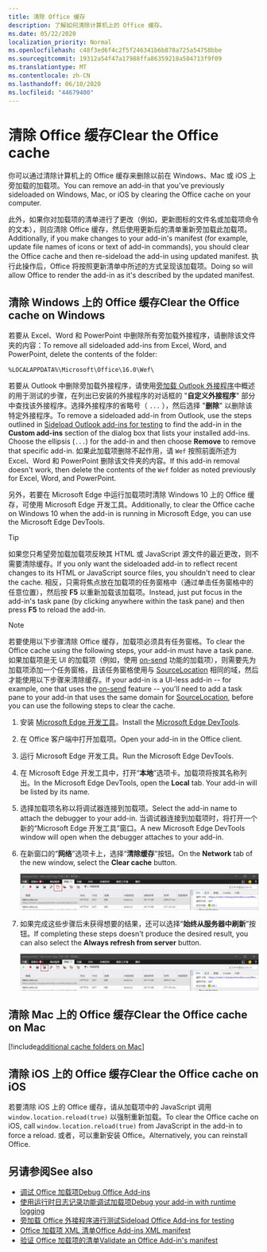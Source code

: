 ```yaml
---
title: 清除 Office 缓存
description: 了解如何清除计算机上的 Office 缓存。
ms.date: 05/22/2020
localization_priority: Normal
ms.openlocfilehash: c48f3ed6f4c2f5f246341b6b878a725a54758bbe
ms.sourcegitcommit: 19312a54f47a17988ffa86359218a504713f9f09
ms.translationtype: MT
ms.contentlocale: zh-CN
ms.lasthandoff: 06/10/2020
ms.locfileid: "44679400"
---
```

# <a name="clear-the-office-cache"></a><span data-ttu-id="0b5ef-103">清除 Office 缓存</span><span class="sxs-lookup"><span data-stu-id="0b5ef-103">Clear the Office cache</span></span>

<span data-ttu-id="0b5ef-104">你可以通过清除计算机上的 Office 缓存来删除以前在 Windows、Mac 或 iOS 上旁加载的加载项。</span><span class="sxs-lookup"><span data-stu-id="0b5ef-104">You can remove an add-in that you've previously sideloaded on Windows, Mac, or iOS by clearing the Office cache on your computer.</span></span>

<span data-ttu-id="0b5ef-105">此外，如果你对加载项的清单进行了更改（例如，更新图标的文件名或加载项命令的文本），则应清除 Office 缓存，然后使用更新后的清单重新旁加载此加载项。</span><span class="sxs-lookup"><span data-stu-id="0b5ef-105">Additionally, if you make changes to your add-in's manifest (for example, update file names of icons or text of add-in commands), you should clear the Office cache and then re-sideload the add-in using updated manifest.</span></span> <span data-ttu-id="0b5ef-106">执行此操作后，Office 将按照更新清单中所述的方式呈现该加载项。</span><span class="sxs-lookup"><span data-stu-id="0b5ef-106">Doing so will allow Office to render the add-in as it's described by the updated manifest.</span></span>

## <a name="clear-the-office-cache-on-windows"></a><span data-ttu-id="0b5ef-107">清除 Windows 上的 Office 缓存</span><span class="sxs-lookup"><span data-stu-id="0b5ef-107">Clear the Office cache on Windows</span></span>

<span data-ttu-id="0b5ef-108">若要从 Excel、Word 和 PowerPoint 中删除所有旁加载外接程序，请删除该文件夹的内容：</span><span class="sxs-lookup"><span data-stu-id="0b5ef-108">To remove all sideloaded add-ins from Excel, Word, and PowerPoint, delete the contents of the folder:</span></span>

```text
%LOCALAPPDATA%\Microsoft\Office\16.0\Wef\
```

<span data-ttu-id="0b5ef-109">若要从 Outlook 中删除旁加载外接程序，请使用[旁加载 Outlook 外接程序](../outlook/sideload-outlook-add-ins-for-testing.md)中概述的用于测试的步骤，在列出已安装的外接程序的对话框的 "**自定义外接程序**" 部分中查找该外接程序。选择外接程序的省略号（ `...` ），然后选择 "**删除**" 以删除该特定外接程序。</span><span class="sxs-lookup"><span data-stu-id="0b5ef-109">To remove a sideloaded add-in from Outlook, use the steps outlined in [Sideload Outlook add-ins for testing](../outlook/sideload-outlook-add-ins-for-testing.md) to find the add-in in the **Custom add-ins** section of the dialog box that lists your installed add-ins. Choose the ellipsis (`...`) for the add-in and then choose **Remove** to remove that specific add-in.</span></span> <span data-ttu-id="0b5ef-110">如果此加载项删除不起作用，请 `Wef` 按照前面所述为 Excel、Word 和 PowerPoint 删除该文件夹的内容。</span><span class="sxs-lookup"><span data-stu-id="0b5ef-110">If this add-in removal doesn't work, then delete the contents of the `Wef` folder as noted previously for Excel, Word, and PowerPoint.</span></span>

<span data-ttu-id="0b5ef-111">另外，若要在 Microsoft Edge 中运行加载项时清除 Windows 10 上的 Office 缓存，可使用 Microsoft Edge 开发工具。</span><span class="sxs-lookup"><span data-stu-id="0b5ef-111">Additionally, to clear the Office cache on Windows 10 when the add-in is running in Microsoft Edge, you can use the Microsoft Edge DevTools.</span></span>

> [!TIP]
> <span data-ttu-id="0b5ef-112">如果您只希望旁加载加载项反映其 HTML 或 JavaScript 源文件的最近更改，则不需要清除缓存。</span><span class="sxs-lookup"><span data-stu-id="0b5ef-112">If you only want the sideloaded add-in to reflect recent changes to its HTML or JavaScript source files, you shouldn't need to clear the cache.</span></span> <span data-ttu-id="0b5ef-113">相反，只需将焦点放在加载项的任务窗格中（通过单击任务窗格中的任意位置），然后按 **F5** 以重新加载该加载项。</span><span class="sxs-lookup"><span data-stu-id="0b5ef-113">Instead, just put focus in the add-in's task pane (by clicking anywhere within the task pane) and then press **F5** to reload the add-in.</span></span>

> [!NOTE]
> <span data-ttu-id="0b5ef-114">若要使用以下步骤清除 Office 缓存，加载项必须具有任务窗格。</span><span class="sxs-lookup"><span data-stu-id="0b5ef-114">To clear the Office cache using the following steps, your add-in must have a task pane.</span></span> <span data-ttu-id="0b5ef-115">如果加载项是无 UI 的加载项（例如，使用 [on-send](../outlook/outlook-on-send-addins.md) 功能的加载项），则需要先为加载项添加一个任务窗格，且该任务窗格使用与 [SourceLocation](../reference/manifest/sourcelocation.md) 相同的域，然后才能使用以下步骤来清除缓存。</span><span class="sxs-lookup"><span data-stu-id="0b5ef-115">If your add-in is a UI-less add-in -- for example, one that uses the [on-send](../outlook/outlook-on-send-addins.md) feature -- you'll need to add a task pane to your add-in that uses the same domain for [SourceLocation](../reference/manifest/sourcelocation.md), before you can use the following steps to clear the cache.</span></span>

1. <span data-ttu-id="0b5ef-116">安装 [Microsoft Edge 开发工具](https://www.microsoft.com/p/microsoft-edge-devtools-preview/9mzbfrmz0mnj)。</span><span class="sxs-lookup"><span data-stu-id="0b5ef-116">Install the [Microsoft Edge DevTools](https://www.microsoft.com/p/microsoft-edge-devtools-preview/9mzbfrmz0mnj).</span></span>

2. <span data-ttu-id="0b5ef-117">在 Office 客户端中打开加载项。</span><span class="sxs-lookup"><span data-stu-id="0b5ef-117">Open your add-in in the Office client.</span></span>

3. <span data-ttu-id="0b5ef-118">运行 Microsoft Edge 开发工具。</span><span class="sxs-lookup"><span data-stu-id="0b5ef-118">Run the Microsoft Edge DevTools.</span></span>

4. <span data-ttu-id="0b5ef-119">在 Microsoft Edge 开发工具中，打开“**本地**”选项卡。加载项将按其名称列出。</span><span class="sxs-lookup"><span data-stu-id="0b5ef-119">In the Microsoft Edge DevTools, open the **Local** tab. Your add-in will be listed by its name.</span></span>

5. <span data-ttu-id="0b5ef-120">选择加载项名称以将调试器连接到加载项。</span><span class="sxs-lookup"><span data-stu-id="0b5ef-120">Select the add-in name to attach the debugger to your add-in.</span></span> <span data-ttu-id="0b5ef-121">当调试器连接到加载项时，将打开一个新的“Microsoft Edge 开发工具”窗口。</span><span class="sxs-lookup"><span data-stu-id="0b5ef-121">A new Microsoft Edge DevTools window will open when the debugger attaches to your add-in.</span></span>

6. <span data-ttu-id="0b5ef-122">在新窗口的“**网络**”选项卡上，选择“**清除缓存**”按钮。</span><span class="sxs-lookup"><span data-stu-id="0b5ef-122">On the **Network** tab of the new window, select the **Clear cache** button.</span></span>

    ![Microsoft Edge 开发工具屏幕截图，其中突出显示了“清除缓存”按钮](../images/edge-devtools-clear-cache.png)

7. <span data-ttu-id="0b5ef-124">如果完成这些步骤后未获得想要的结果，还可以选择“**始终从服务器中刷新**”按钮。</span><span class="sxs-lookup"><span data-stu-id="0b5ef-124">If completing these steps doesn't produce the desired result, you can also select the **Always refresh from server** button.</span></span>

    ![Microsoft Edge 开发工具屏幕截图，其中突出显示了“始终从服务器中刷新”按钮](../images/edge-devtools-refresh-from-server.png)

## <a name="clear-the-office-cache-on-mac"></a><span data-ttu-id="0b5ef-126">清除 Mac 上的 Office 缓存</span><span class="sxs-lookup"><span data-stu-id="0b5ef-126">Clear the Office cache on Mac</span></span>

[!include[additional cache folders on Mac](../includes/mac-cache-folders.md)]

## <a name="clear-the-office-cache-on-ios"></a><span data-ttu-id="0b5ef-127">清除 iOS 上的 Office 缓存</span><span class="sxs-lookup"><span data-stu-id="0b5ef-127">Clear the Office cache on iOS</span></span>

<span data-ttu-id="0b5ef-128">若要清除 iOS 上的 Office 缓存，请从加载项中的 JavaScript 调用 `window.location.reload(true)` 以强制重新加载。</span><span class="sxs-lookup"><span data-stu-id="0b5ef-128">To clear the Office cache on iOS, call `window.location.reload(true)` from JavaScript in the add-in to force a reload.</span></span> <span data-ttu-id="0b5ef-129">或者，可以重新安装 Office。</span><span class="sxs-lookup"><span data-stu-id="0b5ef-129">Alternatively, you can reinstall Office.</span></span>

## <a name="see-also"></a><span data-ttu-id="0b5ef-130">另请参阅</span><span class="sxs-lookup"><span data-stu-id="0b5ef-130">See also</span></span>

- [<span data-ttu-id="0b5ef-131">调试 Office 加载项</span><span class="sxs-lookup"><span data-stu-id="0b5ef-131">Debug Office Add-ins</span></span>](debug-add-ins-using-f12-developer-tools-on-windows-10.md)
- [<span data-ttu-id="0b5ef-132">使用运行时日志记录功能调试加载项</span><span class="sxs-lookup"><span data-stu-id="0b5ef-132">Debug your add-in with runtime logging</span></span>](runtime-logging.md)
- [<span data-ttu-id="0b5ef-133">旁加载 Office 外接程序进行测试</span><span class="sxs-lookup"><span data-stu-id="0b5ef-133">Sideload Office Add-ins for testing</span></span>](sideload-office-add-ins-for-testing.md)
- [<span data-ttu-id="0b5ef-134">Office 加载项 XML 清单</span><span class="sxs-lookup"><span data-stu-id="0b5ef-134">Office Add-ins XML manifest</span></span>](../develop/add-in-manifests.md)
- [<span data-ttu-id="0b5ef-135">验证 Office 加载项的清单</span><span class="sxs-lookup"><span data-stu-id="0b5ef-135">Validate an Office Add-in's manifest</span></span>](troubleshoot-manifest.md)
